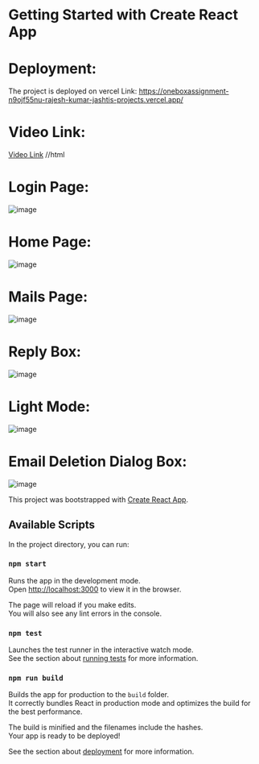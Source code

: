 # Getting Started with Create React App

# Deployment:
The project is deployed on vercel Link: https://oneboxassignment-n9ojf55nu-rajesh-kumar-jashtis-projects.vercel.app/

# Video Link:
 <a href="https://drive.google.com/file/d/1XFd1zjP-F8CX6SmqAJrNuuzNsJS0Bmh1/view?usp=drive_link" target="_blank">Video Link</a> //html

# Login Page:
![image](https://github.com/user-attachments/assets/5a18a705-4c31-44e2-9663-f329a4b73c57)

# Home Page: 
![image](https://github.com/user-attachments/assets/a9f2329f-b29e-48cf-a29d-92df87540db3)

# Mails Page:
![image](https://github.com/user-attachments/assets/536d743b-fd77-4e8b-ba4e-bc96852f1a69)

# Reply Box: 
![image](https://github.com/user-attachments/assets/fa90a4fc-1f9f-4062-b388-68b3c5a44ca3)

# Light Mode: 
![image](https://github.com/user-attachments/assets/89fb2aba-7f9a-4277-9100-2c4634ad41b8)

# Email Deletion Dialog Box:
![image](https://github.com/user-attachments/assets/bca10ed3-5947-4b6b-a181-eb46b01b20f0)



This project was bootstrapped with [Create React App](https://github.com/facebook/create-react-app).

## Available Scripts

In the project directory, you can run:

### `npm start`

Runs the app in the development mode.\
Open [http://localhost:3000](http://localhost:3000) to view it in the browser.

The page will reload if you make edits.\
You will also see any lint errors in the console.

### `npm test`

Launches the test runner in the interactive watch mode.\
See the section about [running tests](https://facebook.github.io/create-react-app/docs/running-tests) for more information.

### `npm run build`

Builds the app for production to the `build` folder.\
It correctly bundles React in production mode and optimizes the build for the best performance.

The build is minified and the filenames include the hashes.\
Your app is ready to be deployed!

See the section about [deployment](https://facebook.github.io/create-react-app/docs/deployment) for more information.


